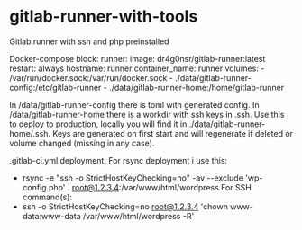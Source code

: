 # gitlab-runner-with-tools
Gitlab runner with ssh and php preinstalled

Docker-compose block:
  runner:
    image: dr4g0nsr/gitlab-runner:latest
    restart: always
    hostname: runner
    container_name: runner
    volumes:
      - /var/run/docker.sock:/var/run/docker.sock
      - ./data/gitlab-runner-config:/etc/gitlab-runner
      - ./data/gitlab-runner-home:/home/gitlab-runner

In /data/gitlab-runner-config there is toml with generated config.
In /data/gitlab-runner-home there is a workdir with ssh keys in .ssh. Use this to deploy to production, locally you will find it in ./data/gitlab-runner-home/.ssh.
Keys are generated on first start and will regenerate if deleted or volume changed (missing in any case).

.gitlab-ci.yml deployment:
For rsync deployment i use this:
- rsync -e "ssh -o StrictHostKeyChecking=no" -av --exclude 'wp-config.php' . root@1.2.3.4:/var/www/html/wordpress
For SSH command(s):
- ssh -o StrictHostKeyChecking=no root@1.2.3.4 'chown www-data:www-data /var/www/html/wordpress -R'
